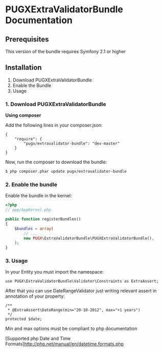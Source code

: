 PUGXExtraValidatorBundle Documentation
=====================================

## Prerequisites

This version of the bundle requires Symfony 2.1 or higher

## Installation

1. Download PUGXExtraValidatorBundle
2. Enable the Bundle
3. Usage

### 1. Download PUGXExtraValidatorBundle

**Using composer**

Add the following lines in your composer.json:

```
{
    "require": {
        "pugx/extravalidator-bundle": "dev-master"
    }
}

```

Now, run the composer to download the bundle:

``` bash
$ php composer.phar update pugx/extravalidator-bundle
```

### 2. Enable the bundle

Enable the bundle in the kernel:

``` php
<?php
// app/AppKernel.php

public function registerBundles()
{
    $bundles = array(
        // ...
        new PUGX\ExtraValidatorBundle\PUGXExtraValidatorBundle(),
    );
}
```

### 3. Usage

In your Entity you must import the namespace:

```
use PUGX\ExtraValidatorBundle\Validator\Constraints as ExtraAssert;

```

After that you can use DateRangeValidator just writing relevant assert
in annotation of your property:

```
/**
 * @ExtraAssert\DateRange(min="20-10-2012", max="+1 years")
 */
protected $date;

```

Min and max options must be compliant to php documentation

[Supported php Date and Time Formats]http://php.net/manual/en/datetime.formats.php